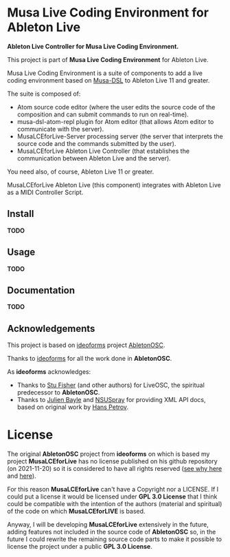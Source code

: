 # Musa Live Coding Environment for Ableton Live

**Ableton Live Controller for Musa Live Coding Environment.**

This project is part of **Musa Live Coding Environment** for Ableton Live.

Musa Live Coding Environment is a suite of components to add a live coding environment based on [Musa-DSL](https://github.com/javier-sy/musa-dsl) to Ableton Live 11 and greater.

The suite is composed of:
- Atom source code editor (where the user edits the source code of the composition and can submit commands to run on real-time).
- musa-dsl-atom-repl plugin for Atom editor (that allows Atom editor to communicate with the server).
- MusaLCEforLive-Server processing server (the server that interprets the source code and the commands submitted by the user).
- MusaLCEforLive Ableton Live Controller (that establishes the communication between Ableton Live and the server).

You need also, of course, Ableton Live 11 or greater.

MusaLCEforLive Ableton Live (this component) integrates with Ableton Live as a MIDI Controller Script.

## Install
**TODO**

## Usage
**TODO**

## Documentation
**TODO**

## Acknowledgements

This project is based on [ideoforms](https://github.com/ideoforms) project [AbletonOSC](https://github.com/ideoforms/AbletonOSC).

Thanks to [ideoforms](https://github.com/ideoforms) for all the work done in **AbletonOSC**.

As **ideoforms** acknowledges:
* Thanks to [Stu Fisher](https://github.com/stufisher/) (and other authors) for LiveOSC, the spiritual predecessor to **AbletonOSC**.
* Thanks to [Julien Bayle](https://structure-void.com/ableton-live-midi-remote-scripts/#liveAPI) and [NSUSpray](https://nsuspray.github.io/Live_API_Doc/) for providing XML API docs, based on original work by [Hans Petrov](http://remotescripts.blogspot.com/p/support-files.html).

# License

The original **AbletonOSC** project from **ideoforms** on which is based 
my project **MusaLCEforLive** has no license published on his github repository (on 2021-11-20)
so it is considered to have all rights reserved 
([see why here](https://choosealicense.com/no-permission/) and 
[here](https://opensource.stackexchange.com/questions/1720/what-can-i-assume-if-a-publicly-published-project-has-no-license)).

For this reason **MusaLCEforLive** can't have a Copyright nor a LICENSE. 
If I could put a license it would be licensed under **GPL 3.0 License** that I think 
could be compatible with the intention of the authors (material and spiritual) 
of the code on which **MusaLCEforLIVE** is based.

Anyway, I will be developing **MusaLCEforLive** extensively in the future, 
adding features not  included in the source code of **AbletonOSC** so, 
in the future I could rewrite the remaining source code parts to make it possible 
to license the project under a public **GPL 3.0 License**. 

